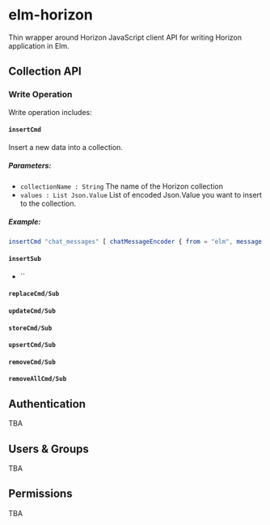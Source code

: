 # elm-horizon
Thin wrapper around Horizon JavaScript client API for writing Horizon application in Elm.

## Collection API

### Write Operation
Write operation includes:
#### `insertCmd`
Insert a new data into a collection.

##### Parameters:
- `collectionName : String`
The name of the Horizon collection
- `values : List Json.Value`
List of encoded Json.Value you want to insert to the collection.

##### Example:
```elm
insertCmd "chat_messages" [ chatMessageEncoder { from = "elm", message = "Hello World!" } ]  
``` 

#### `insertSub`
- ``

#### `replaceCmd/Sub`
#### `updateCmd/Sub`
#### `storeCmd/Sub`
#### `upsertCmd/Sub`
#### `removeCmd/Sub`
#### `removeAllCmd/Sub`

## Authentication
TBA

## Users & Groups
TBA

## Permissions
TBA

